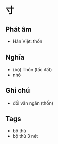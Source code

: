 # 寸

## Phát âm
* Hán Việt: thốn

## Nghĩa
* (bộ) Thốn (tấc đất)
* nhỏ

## Ghi chú
* đối văn ngắn (thốn)

## Tags
* bộ thủ
* bộ thủ 3 nét

<script>window.HANZI_FIELD='寸';</script>